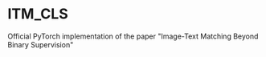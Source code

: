 # ITM_CLS
Official PyTorch implementation of the paper "Image-Text Matching Beyond Binary Supervision"
